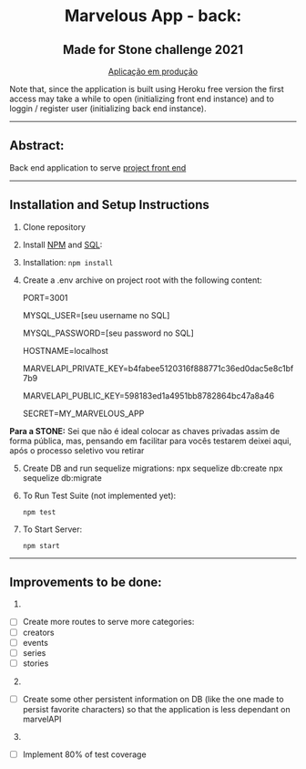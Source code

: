 <h1 align="center">Marvelous App - back:</h1>
<h2 align="center">Made for Stone challenge 2021</h2>
<p align="center"><a href="https://marvelousapp-front.herokuapp.com/">Aplicação em produção</a></p>
Note that, since the application is built using Heroku free version the first access may take a while to open (initializing front end instance) and to loggin / register user (initializing back end instance).

<hr />

## Abstract:
Back end application to serve <a href="https://github.com/LeandroParisi/case-stone-front">project front end</a></p>

<hr />

## Installation and Setup Instructions 

1. Clone repository

2. Install <a href="https://www.npmjs.com/get-npm" >NPM</a> and <a href="https://www.alura.com.br/artigos/mysql-do-download-e-instalacao-ate-sua-primeira-tabela" >SQL</a>:

3. Installation:
    `npm install`  

4. Create a .env archive on project root with the following content:
    <p>PORT=3001</p>
    <p>MYSQL_USER=[seu username no SQL]</p>
    <p>MYSQL_PASSWORD=[seu password no SQL]</p>
    <p>HOSTNAME=localhost</p>
    <p>MARVELAPI_PRIVATE_KEY=b4fabee5120316f888771c36ed0dac5e8c1bf7b9</p>
    <p>MARVELAPI_PUBLIC_KEY=598183ed1a4951bb8782864bc47a8a46</p>
    <p>SECRET=MY_MARVELOUS_APP</p>

<b>Para a STONE:</b> Sei que não é ideal colocar as chaves privadas assim de forma pública, mas, pensando em facilitar para vocês testarem deixei aqui, após o processo seletivo vou retirar

5. Create DB and run sequelize migrations:
    npx sequelize db:create
    npx sequelize db:migrate

6. To Run Test Suite (not implemented yet):  

    `npm test`  

7. To Start Server:

    `npm start`  

<hr />

## Improvements to be done:

1.
- [ ] Create more routes to serve more categories:
- [ ] creators
- [ ] events
- [ ] series
- [ ] stories

2.
- [ ] Create some other persistent information on DB (like the one made to persist favorite characters) so that the application is less dependant on marvelAPI

3.
- [ ] Implement 80% of test coverage
